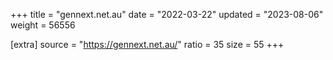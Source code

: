 +++
title = "gennext.net.au"
date = "2022-03-22"
updated = "2023-08-06"
weight = 56556

[extra]
source = "https://gennext.net.au/"
ratio = 35
size = 55
+++
